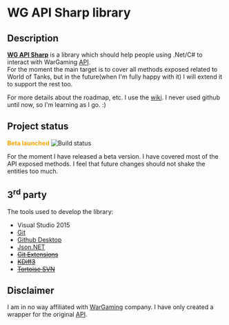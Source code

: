 # WG API Sharp library #

## Description ##
**[WG API Sharp](https://github.com/just0rz/wg-api-sharp-library/wiki/WGAPISharp)** is a library which should help people using .Net/C# to interact with WarGaming [API](http://wargaming.net/developers/).  
For the moment the main target is to cover all methods exposed related to World of Tanks, but in the future(when I'm fully happy with it) I will extend it to support the rest too.  
  
For more details about the roadmap, etc. I use the [wiki](https://github.com/just0rz/wg-api-sharp-library/wiki). I never used github until now, so I'm learning as I go. :)

## Project status ##

<font color='orange'><b>Beta launched</b></font>
![Build status](http://just.go.ro:9550/buildStatus/icon?job=WG%20API%20Sharp%20Library)

For the moment I have released a beta version. I have covered most of the API exposed methods. I feel that future changes should not shake the entities too much.

## 3<sup>rd</sup> party ##
The tools used to develop the library:
  * Visual Studio 2015
  * [Git](http://git-scm.com/)
  * [Github Desktop](https://desktop.github.com/)
  * [Json.NET](http://james.newtonking.com/json)
  * <del>[Git Extensions](http://sourceforge.net/projects/gitextensions/)</del>
  * <del>[KDiff3](http://kdiff3.sourceforge.net/)</del>
  * <del>[Tortoise SVN](http://tortoisesvn.net/)</del>

## Disclaimer ##
I am in no way affiliated with [WarGaming](https://github.com/just0rz/wg-api-sharp-library/wiki/WarGaming) company. I have only created a wrapper for the original [API](http://wargaming.net/developers/).
